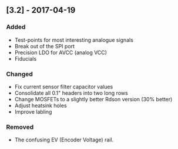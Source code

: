 
## [3.2] - 2017-04-19
### Added
* Test-points for most interesting analogue signals
* Break out of the SPI port
* Precision LDO for AVCC (analog VCC)
* Fiducials

### Changed
* Fix current sensor filter capacitor values
* Consolidate all 0.1" headers into two long rows
* Change MOSFETs to a slightly better Rdson version (30% better)
* Adjust heatsink holes
* Improve labling

### Removed
* The confusing EV (Encoder Voltage) rail.
